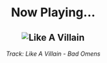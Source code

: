 <div align="center"> 
<h1>Now Playing...</h1>

![Like A Villain](https://i.scdn.co/image/ab67616d00001e02d64128ee71f8a290d2db56b3)
--
_<p>Track: Like A Villain - Bad Omens </p>_
</div>
